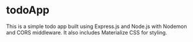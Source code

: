 # todoApp
This is a simple todo app built using Express.js and Node.js with Nodemon and CORS middleware. It also includes Materialize CSS for styling.
